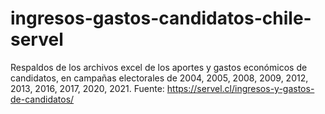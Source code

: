 # ingresos-gastos-candidatos-chile-servel
Respaldos de los archivos excel de los aportes y gastos económicos de candidatos, en campañas electorales de 2004, 2005, 2008, 2009, 2012, 2013, 2016, 2017, 2020, 2021. Fuente: https://servel.cl/ingresos-y-gastos-de-candidatos/

